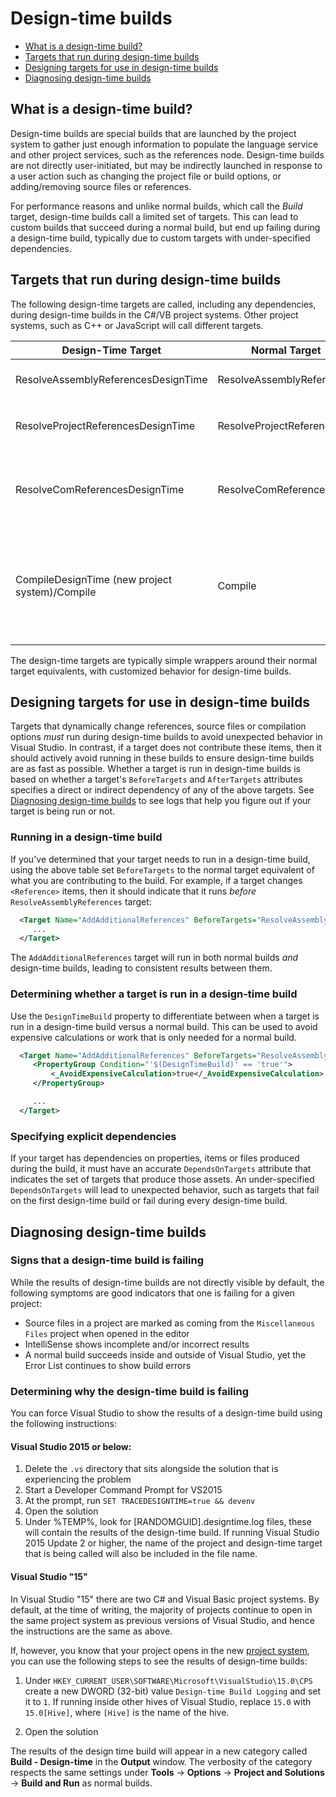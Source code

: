 # Design-time builds

- [What is a design-time build?](#what-is-a-design-time-build)
- [Targets that run during design-time builds](#targets-that-run-during-design-time-builds)
- [Designing targets for use in design-time builds](#designing-targets-for-use-in-design-time-builds)
- [Diagnosing design-time builds](#diagnosing-design-time-builds)

## What is a design-time build?

Design-time builds are special builds that are launched by the project system to gather just enough information to populate the language service and other project services, such as the references node.  Design-time builds are not directly user-initiated, but may be indirectly launched in response to a user action such as changing the project file or build options, or adding/removing source files or references.   

For performance reasons and unlike normal builds, which call the _Build_ target, design-time builds call a limited set of targets. This can lead to custom builds that succeed during a normal build, but end up failing during a design-time build, typically due to custom targets with under-specified dependencies.

## Targets that run during design-time builds

The following design-time targets are called, including any dependencies, during design-time builds in the C#/VB project systems. Other project systems, such as C++ or JavaScript will call different targets. 

Design-Time Target                            | Normal Target                      | Description
----------------------------------------------|------------------------------------|------------------
ResolveAssemblyReferencesDesignTime           | ResolveAssemblyReferences          | Resolves `<Reference>` items to their paths.
ResolveProjectReferencesDesignTime            | ResolveProjectReferences           | Resolves `<ProjectReference>` items to their output paths.
ResolveComReferencesDesignTime                | ResolveComReferences               | Resolves `<COMReference>` items to their primary interop assemblies (PIA) paths.
CompileDesignTime (new project system)/Compile| Compile                            | Passes command-line arguments, include `<Compile>` and `<Analyzer>` items to the compiler in normal builds, or language service in design-time builds.

The design-time targets are typically simple wrappers around their normal target equivalents, with customized behavior for design-time builds. 

## Designing targets for use in design-time builds

Targets that dynamically change references, source files or compilation options _must_ run during design-time builds to avoid unexpected behavior in Visual Studio. In contrast, if a target does not contribute these items, then it should actively avoid running in these builds to ensure design-time builds are as fast as possible. Whether a target is run in design-time builds is based on whether a target's `BeforeTargets` and `AfterTargets` attributes specifies a direct or indirect dependency of any of the above  targets. See [Diagnosing design-time builds](#diagnosing-design-time-builds) to see logs that help you figure out if your target is being run or not.

### Running in a design-time build

If you've determined that your target needs to run in a design-time build, using the above table set `BeforeTargets` to the normal target equivalent of what you are contributing to the build. For example, if a target changes `<Reference>` items, then it should indicate that it runs _before_ `ResolveAssemblyReferences` target:

``` XML
  <Target Name="AddAdditionalReferences" BeforeTargets="ResolveAssemblyReference">
     ...
  </Target>
```
The `AddAdditionalReferences` target will run in both normal builds _and_ design-time builds, leading to consistent results between them.

### Determining whether a target is run in a design-time build

Use the `DesignTimeBuild` property to differentiate between when a target is run in a design-time build versus a normal build. This can be used to avoid expensive calculations or work that is only needed for a normal build.

``` XML
  <Target Name="AddAdditionalReferences" BeforeTargets="ResolveAssemblyReference">
     <PropertyGroup Condition="'$(DesignTimeBuild)' == 'true'">
         <_AvoidExpensiveCalculation>true</_AvoidExpensiveCalculation>
     </PropertyGroup>

     ...
  </Target>
```
 
### Specifying explicit dependencies

If your target has dependencies on properties, items or files produced during the build, it must have an accurate `DependsOnTargets` attribute that indicates the set of targets that produce those assets. An under-specified `DependsOnTargets` will lead to unexpected behavior, such as targets that fail on the first design-time build or fail during every design-time build.

## Diagnosing design-time builds

### Signs that a design-time build is failing

While the results of design-time builds are not directly visible by default, the following symptoms are good indicators that one is failing for a given project:

- Source files in a project are marked as coming from the `Miscellaneous Files` project when opened in the editor
- IntelliSense shows incomplete and/or incorrect results
- A normal build succeeds inside and outside of Visual Studio, yet the Error List continues to show build errors

### Determining why the design-time build is failing

You can force Visual Studio to show the results of a design-time build using the following instructions:

#### Visual Studio 2015 or below:

1. Delete the `.vs` directory that sits alongside the solution that is experiencing the problem
2. Start a Developer Command Prompt for VS2015
3. At the prompt, run `SET TRACEDESIGNTIME=true && devenv`
4. Open the solution
5. Under %TEMP%, look for [RANDOMGUID].designtime.log files, these will contain the results of the design-time build. If running Visual Studio 2015 Update 2 or higher, the name of the project and design-time target that is being called will also be included in the file name.

#### Visual Studio "15"

In Visual Studio "15" there are two C# and Visual Basic project systems. By default, at the time of writing, the majority of projects continue to open in the same project system as previous versions of Visual Studio, and hence the instructions are the same as above.

If, however, you know that your project opens in the new [project system](http://github.com/dotnet/roslyn-project-system), you can use the following steps to see the results of design-time builds:

1. Under `HKEY_CURRENT_USER\SOFTWARE\Microsoft\VisualStudio\15.0\CPS`
create a new DWORD (32-bit) value `Design-time Build Logging` and set it to `1`. If running inside other hives of Visual Studio, replace `15.0` with `15.0[Hive]`, where `[Hive]` is the name of the hive.

2. Open the solution

The results of the design time build will appear in a new category called __Build - Design-time__ in the __Output__ window. The verbosity of the category respects the same settings under __Tools__ -> __Options__ -> __Project and Solutions__ -> __Build and Run__ as normal builds.
